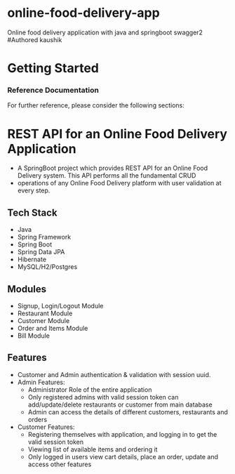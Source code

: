 # online-food-delivery-app
Online food delivery application with java and springboot swagger2
#Authored
kaushik


# Getting Started

### Reference Documentation
For further reference, please consider the following sections:

# REST API for an Online Food Delivery Application

* A SpringBoot project which provides REST API for an Online Food Delivery system. This API performs all the fundamental CRUD
* operations of any Online Food Delivery platform with user validation at every step.

## Tech Stack

* Java
* Spring Framework
* Spring Boot
* Spring Data JPA
* Hibernate
* MySQL/H2/Postgres

## Modules

* Signup, Login/Logout Module
* Restaurant Module
* Customer Module
* Order and Items Module
* Bill Module

## Features

* Customer and Admin authentication & validation with session uuid.
* Admin Features:
    * Administrator Role of the entire application
    * Only registered admins with valid session token can add/update/delete restaurants or customer from main database
    * Admin can access the details of different customers, restaurants and orders
* Customer Features:
    * Registering themselves with application, and logging in to get the valid session token
    * Viewing list of available items and ordering it
    * Only logged in users view cart details, place an order, update and access other features

